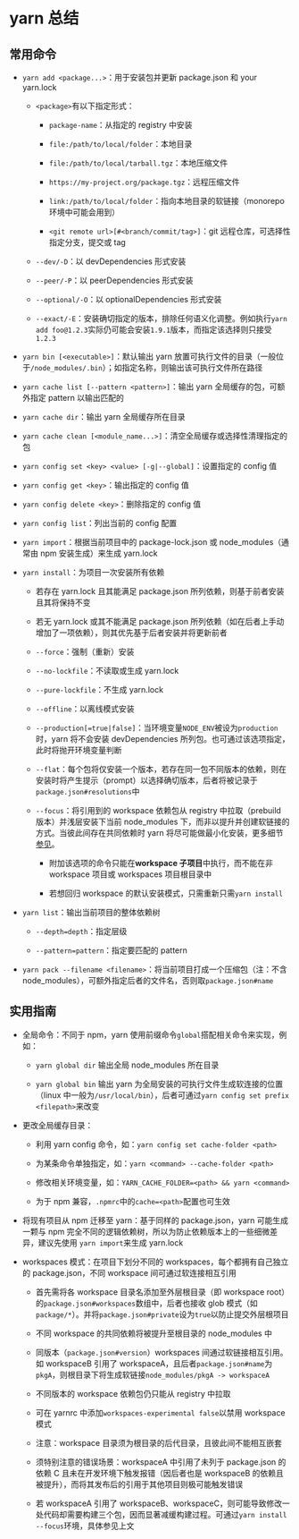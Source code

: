 # yarn 总结

<!-- If you are trying to use a CLI tool that has a bin you can access these in your ./node_modules/.bin directory. You can also use the global command:
yarn global add <package...>
-->

## 常用命令

- `yarn add <package...>`：用于安装包并更新 package.json 和 your yarn.lock

  - `<package>`有以下指定形式：

    - `package-name`：从指定的 registry 中安装

    - `file:/path/to/local/folder`：本地目录

    - `file:/path/to/local/tarball.tgz`：本地压缩文件

    - `https://my-project.org/package.tgz`：远程压缩文件

    - `link:/path/to/local/folder`：指向本地目录的软链接（monorepo 环境中可能会用到）

    - `<git remote url>[#<branch/commit/tag>]`：git 远程仓库，可选择性指定分支，提交或 tag

  - `--dev/-D`：以 devDependencies 形式安装

  - `--peer/-P`：以 peerDependencies 形式安装

  - `--optional/-O`：以 optionalDependencies 形式安装

  - `--exact/-E`：安装确切指定的版本，排除任何语义化调整。例如执行`yarn add foo@1.2.3`实际仍可能会安装`1.9.1`版本，而指定该选择则只接受`1.2.3`

- `yarn bin [<executable>]`：默认输出 yarn 放置可执行文件的目录（一般位于`/node_modules/.bin`）；如指定名称，则输出该可执行文件所在路径

- `yarn cache list [--pattern <pattern>]`：输出 yarn 全局缓存的包，可额外指定 pattern 以输出匹配的

- `yarn cache dir`：输出 yarn 全局缓存所在目录

- `yarn cache clean [<module_name...>]`：清空全局缓存或选择性清理指定的包

- `yarn config set <key> <value> [-g|--global]`：设置指定的 config 值

- `yarn config get <key>`：输出指定的 config 值

- `yarn config delete <key>`：删除指定的 config 值

- `yarn config list`：列出当前的 config 配置

- `yarn import`：根据当前项目中的 package-lock.json 或 node_modules（通常由 npm 安装生成）来生成 yarn.lock

- `yarn install`：为项目一次安装所有依赖

  - 若存在 yarn.lock 且其能满足 package.json 所列依赖，则基于前者安装且其将保持不变

  - 若无 yarn.lock 或其不能满足 package.json 所列依赖（如在后者上手动增加了一项依赖），则其优先基于后者安装并将更新前者

  - `--force`：强制（重新）安装

  - `--no-lockfile`：不读取或生成 yarn.lock

  - `--pure-lockfile`：不生成 yarn.lock

  - `--offline`：以离线模式安装

  - `--production[=true|false]`：当环境变量`NODE_ENV`被设为`production`时，yarn 将不会安装 devDependencies 所列包。也可通过该选项指定，此时将抛开环境变量判断

  - `--flat`：每个包将仅安装一个版本，若存在同一包不同版本的依赖，则在安装时将产生提示（prompt）以选择确切版本，后者将被记录于`package.json#resolutions`中

  - `--focus`：将引用到的 workspace 依赖包从 registry 中拉取（prebuild 版本）并浅层安装下当前 node_modules 下，而非以提升并创建软链接的方式。当彼此间存在共同依赖时 yarn 将尽可能做最小化安装，更多细节[参见](https://classic.yarnpkg.com/blog/2018/05/18/focused-workspaces/)。

    - 附加该选项的命令只能在**workspace 子项目**中执行，而不能在非 workspace 项目或 workspaces 项目根目录中

    - 若想回归 workspace 的默认安装模式，只需重新只需`yarn install`

- `yarn list`：输出当前项目的整体依赖树

  - `--depth=depth`：指定层级

  - `--pattern=pattern`：指定要匹配的 pattern

- `yarn pack --filename <filename>`：将当前项目打成一个压缩包（注：不含 node_modules），可额外指定后者的文件名，否则取`package.json#name`

## 实用指南

- 全局命令：不同于 npm，yarn 使用前缀命令`global`搭配相关命令来实现，例如：

  - `yarn global dir` 输出全局 node_modules 所在目录

  - `yarn global bin` 输出 yarn 为全局安装的可执行文件生成软连接的位置（linux 中一般为`/usr/local/bin`），后者可通过`yarn config set prefix <filepath>`来改变

- 更改全局缓存目录：

  - 利用 yarn config 命令，如：`yarn config set cache-folder <path>`

  - 为某条命令单独指定，如：`yarn <command> --cache-folder <path>`

  - 修改相关环境变量，如：`YARN_CACHE_FOLDER=<path> && yarn <command>`

  - 为于 npm 兼容，`.npmrc`中的`cache=<path>`配置也可生效

- 将现有项目从 npm 迁移至 yarn：基于同样的 package.json，yarn 可能生成一颗与 npm 完全不同的逻辑依赖树，所以为防止依赖版本上的一些细微差异，建议先使用 `yarn import`来生成 yarn.lock

- workspaces 模式：在项目下划分不同的 workspaces，每个都拥有自己独立的 package.json，不同 workspace 间可通过软连接相互引用

  - 首先需将各 workspace 目录名添加至外层根目录（即 workspace root）的`package.json#workspaces`数组中，后者也接收 glob 模式（如`package/*`）。并将`package.json#private`设为`true`以防止提交外层根项目

  - 不同 workspace 的共同依赖将被提升至根目录的 node_modules 中

  - 同版本（`package.json#version`）workspaces 间通过软链接相互引用。如 workspaceB 引用了 workspaceA，且后者`package.json#name`为`pkgA`，则根目录下将生成软链接`node_modules/pkgA -> workspaceA`

  - 不同版本的 workspace 依赖包仍只能从 registry 中拉取

  - 可在 yarnrc 中添加`workspaces-experimental false`以禁用 workspace 模式

  - 注意：workspace 目录须为根目录的后代目录，且彼此间不能相互嵌套

  - 须特别注意的错误场景：workspaceA 中引用了未列于 package.json 的依赖 C 且未在开发环境下触发报错（因后者也是 workspaceB 的依赖且被提升），而将其发布后的引用于其他项目则极可能触发错误

  - 若 workspaceA 引用了 workspaceB、workspaceC，则可能导致修改一处代码却需要构建三个包，因而显著减缓构建过程。可通过`yarn install --focus`环境，具体参见上文

  <!-- TODO：https://classic.yarnpkg.com/blog/2016/11/24/offline-mirror/ -->
